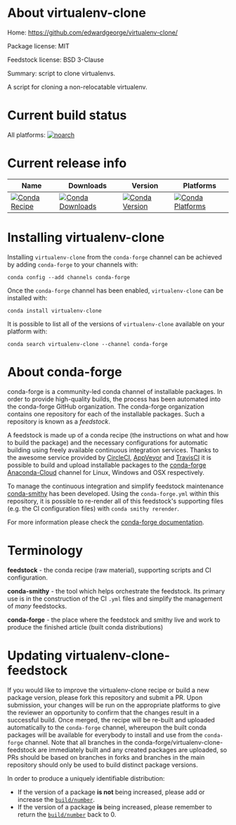 About virtualenv-clone
======================

Home: https://github.com/edwardgeorge/virtualenv-clone/

Package license: MIT

Feedstock license: BSD 3-Clause

Summary: script to clone virtualenvs.

A script for cloning a non-relocatable virtualenv.


Current build status
====================

All platforms:
[![noarch](https://img.shields.io/circleci/project/github/conda-forge/virtualenv-clone-feedstock/master.svg?label=noarch)](https://circleci.com/gh/conda-forge/virtualenv-clone-feedstock)

Current release info
====================

| Name | Downloads | Version | Platforms |
| --- | --- | --- | --- |
| [![Conda Recipe](https://img.shields.io/badge/recipe-virtualenv--clone-green.svg)](https://anaconda.org/conda-forge/virtualenv-clone) | [![Conda Downloads](https://img.shields.io/conda/dn/conda-forge/virtualenv-clone.svg)](https://anaconda.org/conda-forge/virtualenv-clone) | [![Conda Version](https://img.shields.io/conda/vn/conda-forge/virtualenv-clone.svg)](https://anaconda.org/conda-forge/virtualenv-clone) | [![Conda Platforms](https://img.shields.io/conda/pn/conda-forge/virtualenv-clone.svg)](https://anaconda.org/conda-forge/virtualenv-clone) |

Installing virtualenv-clone
===========================

Installing `virtualenv-clone` from the `conda-forge` channel can be achieved by adding `conda-forge` to your channels with:

```
conda config --add channels conda-forge
```

Once the `conda-forge` channel has been enabled, `virtualenv-clone` can be installed with:

```
conda install virtualenv-clone
```

It is possible to list all of the versions of `virtualenv-clone` available on your platform with:

```
conda search virtualenv-clone --channel conda-forge
```


About conda-forge
=================

conda-forge is a community-led conda channel of installable packages.
In order to provide high-quality builds, the process has been automated into the
conda-forge GitHub organization. The conda-forge organization contains one repository
for each of the installable packages. Such a repository is known as a *feedstock*.

A feedstock is made up of a conda recipe (the instructions on what and how to build
the package) and the necessary configurations for automatic building using freely
available continuous integration services. Thanks to the awesome service provided by
[CircleCI](https://circleci.com/), [AppVeyor](https://www.appveyor.com/)
and [TravisCI](https://travis-ci.org/) it is possible to build and upload installable
packages to the [conda-forge](https://anaconda.org/conda-forge)
[Anaconda-Cloud](https://anaconda.org/) channel for Linux, Windows and OSX respectively.

To manage the continuous integration and simplify feedstock maintenance
[conda-smithy](https://github.com/conda-forge/conda-smithy) has been developed.
Using the ``conda-forge.yml`` within this repository, it is possible to re-render all of
this feedstock's supporting files (e.g. the CI configuration files) with ``conda smithy rerender``.

For more information please check the [conda-forge documentation](https://conda-forge.org/docs/).

Terminology
===========

**feedstock** - the conda recipe (raw material), supporting scripts and CI configuration.

**conda-smithy** - the tool which helps orchestrate the feedstock.
                   Its primary use is in the construction of the CI ``.yml`` files
                   and simplify the management of *many* feedstocks.

**conda-forge** - the place where the feedstock and smithy live and work to
                  produce the finished article (built conda distributions)


Updating virtualenv-clone-feedstock
===================================

If you would like to improve the virtualenv-clone recipe or build a new
package version, please fork this repository and submit a PR. Upon submission,
your changes will be run on the appropriate platforms to give the reviewer an
opportunity to confirm that the changes result in a successful build. Once
merged, the recipe will be re-built and uploaded automatically to the
`conda-forge` channel, whereupon the built conda packages will be available for
everybody to install and use from the `conda-forge` channel.
Note that all branches in the conda-forge/virtualenv-clone-feedstock are
immediately built and any created packages are uploaded, so PRs should be based
on branches in forks and branches in the main repository should only be used to
build distinct package versions.

In order to produce a uniquely identifiable distribution:
 * If the version of a package **is not** being increased, please add or increase
   the [``build/number``](https://conda.io/docs/user-guide/tasks/build-packages/define-metadata.html#build-number-and-string).
 * If the version of a package **is** being increased, please remember to return
   the [``build/number``](https://conda.io/docs/user-guide/tasks/build-packages/define-metadata.html#build-number-and-string)
   back to 0.
